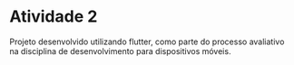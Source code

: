 # Atividade 2

Projeto desenvolvido utilizando flutter, como parte do processo avaliativo na disciplina de desenvolvimento para dispositivos móveis.
